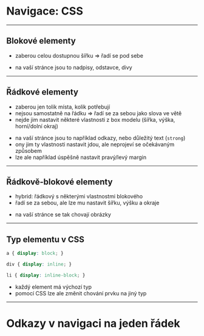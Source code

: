 <!-- .slide: data-state="c-slide-inter" -->

#  Navigace: CSS

---

## Blokové elementy

* zaberou celou dostupnou šířku => řadí se pod sebe

>>>
* na vaší stránce jsou to nadpisy, odstavce, divy

---

## Řádkové elementy

* zaberou jen tolik místa, kolik potřebují
* nejsou samostatně na řádku => řadí se za sebou jako slova ve větě
* nejde jim nastavit některé vlastnosti z box modelu (šířka, výška, horní/dolní okraj)

>>>
* na vaší stránce jsou to například odkazy, nebo důležitý text  (`strong`)
* ony jim ty vlastnosti nastavit jdou, ale neprojeví se očekávaným způsobem
* lze ale například úspěšně nastavit pravý/levý margin

---

## Řádkově-blokové elementy

* hybrid: řádkový s některými vlastnostmi blokového
* řadí se za sebou, ale lze mu nastavit šířku, výšku a okraje

>>>
* na vaší stránce se tak chovají obrázky

---

## Typ elementu v&nbsp;CSS

```css
a { display: block; }

div { display: inline; }

li { display: inline-block; }
```
<!-- .element: class="c-text-md stretch" contenteditable="true" -->

>>>
* každý element má výchozí typ
* pomocí CSS lze ale změnit chování prvku na jiný typ

---

<!-- .slide: data-state="c-slide-task" -->

# Odkazy v navigaci na jeden řádek
